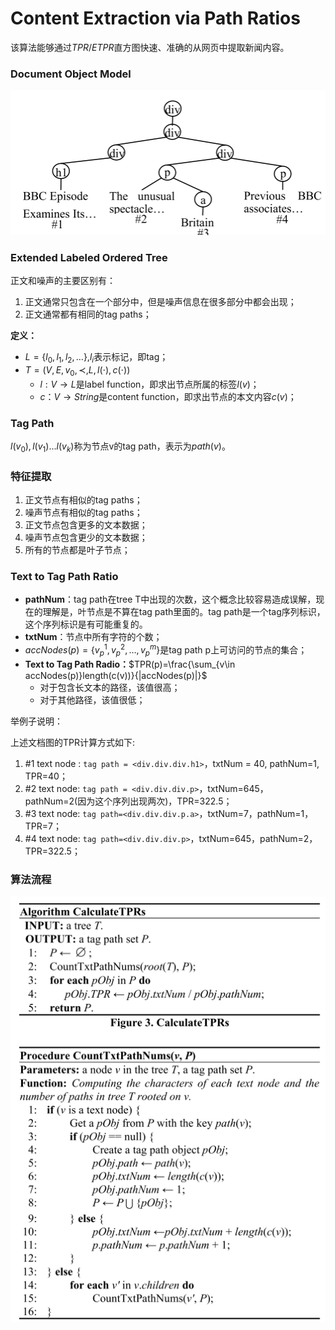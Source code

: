 # Content Extraction via Path Ratios

该算法能够通过$TPR/ETPR$直方图快速、准确的从网页中提取新闻内容。

### Document Object Model

![](./images/1.png)

### Extended Labeled Ordered Tree

正文和噪声的主要区别有：

1. 正文通常只包含在一个部分中，但是噪声信息在很多部分中都会出现；
2. 正文通常都有相同的tag paths；

**定义：**

- $L=\{l_0,l_1,l_2,...\}$,$l_i$表示标记，即tag；
- $T=(V,E,v_0,\prec ,L,l(\cdot),c(\cdot))$
  - $l:V\rightarrow L$是label function，即求出节点所属的标签$l(v)$；
  - $c：V\rightarrow String$是content function，即求出节点的本文内容$c(v)$；

### Tag Path

$l(v_0),l(v_1)...l(v_k)$称为节点v的tag path，表示为$path(v)$。

### 特征提取

1. 正文节点有相似的tag paths；
2. 噪声节点有相似的tag paths；
3. 正文节点包含更多的文本数据；
4. 噪声节点包含更少的文本数据；
5. 所有的节点都是叶子节点；

### Text to Tag Path Ratio

- **pathNum**：tag path在tree T中出现的次数，这个概念比较容易造成误解，现在的理解是，叶节点是不算在tag path里面的。tag path是一个tag序列标识，这个序列标识是有可能重复的。
- **txtNum**：节点中所有字符的个数；
- $accNodes(p)=\{v_p^1,v_p^2,…,v_p^m\}$是tag path p上可访问的节点的集合；
- **Text to Tag Path Radio：**$TPR(p)=\frac{\sum_{v\in accNodes(p)}length(c(v))}{|accNodes(p)|}$
  - 对于包含长文本的路径，该值很高；
  - 对于其他路径，该值很低；

举例子说明：

上述文档图的TPR计算方式如下:

1. \#1 text node : `tag path = <div.div.div.h1>`，txtNum = 40, pathNum=1, TPR=40；
2. \#2 text node: `tag path = <div.div.div.p>`，txtNum=645，pathNum=2(因为这个序列出现两次)，TPR=322.5；
3. \#3 text node: `tag path=<div.div.div.p.a>`，txtNum=7，pathNum=1，TPR=7；
4. \#4 text node: `tag path=<div.div.div.p>`，txtNum=645，pathNum=2，TPR=322.5；

### 算法流程

![](./images/2.png)

